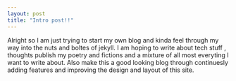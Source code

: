 ```yaml
---
layout: post 
title: "Intro post!!"
---
```

Alright so I am just trying to start my own blog and kinda feel through my way into the nuts and boltes of jekyll. I am hoping to write about tech stuff , thoughts
publish my poetry and fictions and a mixture of all most everyting I want to write about. Also make this a good looking blog through continuesly adding features and improving the design and layout of this site.
